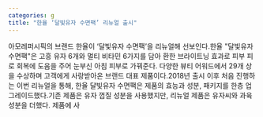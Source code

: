 ```yaml
---
categories: g
title: "한율 ‘달빛유자 수면팩’ 리뉴얼 출시"
---
```

아모레퍼시픽의 브랜드 한율이 ‘달빛유자 수면팩’을 리뉴얼해 선보인다.한율 "달빛유자 수면팩"은 고흥 유자 6개와 멀티 비타민 6가지를 담아 환한 브라이트닝 효과로 피부 피로 회복에 도움을 주어 눈부신 아침 피부로 가꿔준다. 다양한 뷰티 어워드에서 29개 상을 수상하며 고객에게 사랑받아온 브랜드 대표 제품이다.2018년 출시 이후 처음 진행하는 이번 리뉴얼을 통해, 한율 달빛유자 수면팩은 제품의 효능과 성분, 패키지를 한층 업그레이드했다.기존 제품은 유자 껍질 성분을 사용했지만, 리뉴얼 제품은 유자씨와 과육 성분을 더했다. 제품에 사
